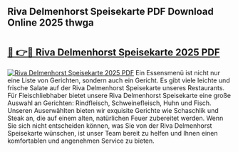 ## Riva Delmenhorst Speisekarte PDF Download Online 2025 thwga

# <h2><a href="http://gcb9wq.nevu.top/?p=Riva+Delmenhorst+Speisekarte">🔗 👉🔴 Riva Delmenhorst Speisekarte 2025 PDF</a></h2>

[![Riva Delmenhorst Speisekarte 2025 PDF](https://i.imgur.com/dBaPXMq.png)](http://gcb9wq.nevu.top/?p=Riva+Delmenhorst+Speisekarte)
Ein Essensmenü ist nicht nur eine Liste von Gerichten, sondern auch ein Gericht. Es gibt viele leichte und frische Salate auf der Riva Delmenhorst Speisekarte unseres Restaurants. Für Fleischliebhaber bietet unsere Riva Delmenhorst Speisekarte eine große Auswahl an Gerichten: Rindfleisch, Schweinefleisch, Huhn und Fisch. Unseren Auserwählten bieten wir exquisite Gerichte wie Schaschlik und Steak an, die auf einem alten, natürlichen Feuer zubereitet werden. Wenn Sie sich nicht entscheiden können, was Sie von der Riva Delmenhorst Speisekarte wünschen, ist unser Team bereit zu helfen und Ihnen einen komfortablen und angenehmen Service zu bieten.
